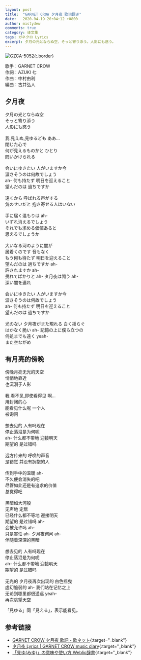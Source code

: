 ```yaml
---
layout: post
title:  "GARNET CROW 夕月夜 歌词翻译"
date:   2020-04-19 20:04:12 +0800
author: mistydew
comments: true
category: 译文集
tags: ガネクロ Lyrics
excerpt: 夕月の光とならぬ空、そっと寄り添う。人影にも惑う。
---
```

![GZCA-5052](https://crowsub.github.io/assets/images/discography/album/GZCA-5052.jpg){:.border}

歌手：GARNET CROW<br>
作詞：AZUKI 七<br>
作曲：中村由利<br>
編曲：古井弘人

<div class="lyric-original">
  <h2>夕月夜</h2>
  <p>
    夕月の光とならぬ空<br>
    そっと寄り添う<br>
    人影にも惑う<br>
    <br>
    我.見えぬ,見ゆるども ああ…<br>
    閉じた心で<br>
    何が見えるものかと ひとり<br>
    問いかけられる<br>
    <br>
    会いにゆきたい 人がいますか今<br>
    涙さそうのは何故でしょう<br>
    ah- 何も持たず 明日を迎えること<br>
    望んだのは 過ちですか<br>
    <br>
    遠くから 呼ばれる声がする<br>
    気のせいだと 抱き寄せる人はいない<br>
    <br>
    手に届く温もりは ah-<br>
    いずれ消えるでしょう<br>
    それでも求める価値あると<br>
    思えるでしょうか<br>
    <br>
    大いなる河のように闇が<br>
    居着くのです 音もなく<br>
    もう何も待たず 明日を迎えること<br>
    望んだのは 過ちですか ah-<br>
    許されますか ah-<br>
    畏れてばかりと ah- タ月夜は問う ah-<br>
    深い闇を連れ<br>
    <br>
    会いにゆきたい 人がいますか今<br>
    涙さそうのは何故でしょう<br>
    ah- 何も持たず 明日を迎えること<br>
    望んだのは 過ちですか<br>
    <br>
    光のない 夕月夜がまた現れる 白く揺らぐ<br>
    はかなく脆い ah- 記憶の上に僕ら立つの<br>
    何処までも遠く yeah-<br>
    また空ながめ
  </p>
</div>

<div class="lyric-translation">
  <h2>有月亮的傍晚</h2>
  <p>
    傍晚月亮无光的天空<br>
    悄悄地靠近<br>
    也沉溺于人影<br>
    <br>
    我.看不见,即使看得见 啊…<br>
    用封闭的心<br>
    能看见什么呢 一个人<br>
    被询问<br>
    <br>
    想去见的 人有吗现在<br>
    停止落泪是为何呢<br>
    ah- 什么都不带地 迎接明天<br>
    期望的 是过错吗<br>
    <br>
    远方传来的 呼唤的声音<br>
    是错觉 并没有拥抱的人<br>
    <br>
    传到手中的温暖 ah-<br>
    不久便会消失的吧<br>
    尽管如此还是有追求的价值<br>
    总觉得吧<br>
    <br>
    黑暗如大河般<br>
    无声地 定居<br>
    已经什么都不等地 迎接明天<br>
    期望的 是过错吗 ah-<br>
    会被允许吗 ah-<br>
    只是害怕 ah- 夕月夜询问 ah-<br>
    伴随着深深的黑暗<br>
    <br>
    想去见的 人有吗现在<br>
    停止落泪是为何呢<br>
    ah- 什么都不带地 迎接明天<br>
    期望的 是过错吗<br>
    <br>
    无光的 夕月夜再次出现的 白色摇曳<br>
    虚幻脆弱的 ah- 我们站在记忆之上<br>
    无论到哪里都很遥远 yeah-<br>
    再次眺望天空
  </p>
</div>

「見ゆる」同「見える」，表示能看见。

## 参考链接

* [GARNET CROW 夕月夜 歌詞 - 歌ネット](https://www.uta-net.com/song/25895){:target="_blank"}
* [夕月夜 Lyrics \| GARNET CROW music diary](https://crowsub.github.io/lyrics/original/夕月夜.html){:target="_blank"}
* [「見ゆ(みゆ)」の意味や使い方 Weblio辞書](https://www.weblio.jp/content/見ゆ){:target="_blank"}
